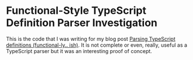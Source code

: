 # Functional-Style TypeScript Definition Parser Investigation #

This is the code that I was writing for my blog post [Parsing TypeScript definitions (functional-ly.. ish)](http://www.productiverage.com/parsing-typescript-definitions-functionally-ish). It is not complete or even, really, useful as a TypeScript parser but it was an interesting proof of concept.